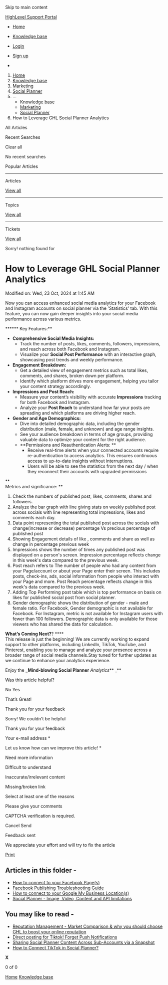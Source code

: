 Skip to main content

[ HighLevel Support Portal ](https://help.gohighlevel.com)

  * [ Home ](/support/home)
  * [ Knowledge base ](/support/solutions)

  * [Login](/support/login)
  * [Sign up](/support/signup)
  * 

  1. [Home](/support/home)
  2. [Knowledge base](/support/solutions)
  3. [Marketing](/support/solutions/48000449565)
  4. [Social Planner](/support/solutions/folders/48000684282)
  5. ... 
     * [Knowledge base](/support/solutions)
     * [Marketing](/support/solutions/48000449565)
     * [Social Planner](/support/solutions/folders/48000684282)
  6. How to Leverage GHL Social Planner Analytics

All  Articles 

Recent Searches

Clear all

No recent searches

Popular Articles

* * *

Articles

[View all](/support/search/solutions)

* * *

Topics

[View all](/support/search/topics)

* * *

Tickets

[View all](/support/search/tickets)

Sorry! nothing found for   

# How to Leverage GHL Social Planner Analytics

Modified on: Wed, 23 Oct, 2024 at 1:45 AM

Now you can access enhanced social media analytics for your Facebook and Instagram accounts on social planner via the 'Statistics' tab. With this feature, you can now gain deeper insights into your social media performance across various metrics.

******  Key Features:**

  * **Comprehensive Social Media Insights:**
    * Track the number of posts, likes, comments, followers, impressions, and reach across both Facebook and Instagram.
    * Visualize your **Social Post Performance** with an interactive graph, showcasing post trends and weekly performance.
  * **Engagement Breakdown:**
    * Get a detailed view of engagement metrics such as total likes, comments, and shares, broken down per platform.
    * Identify which platform drives more engagement, helping you tailor your content strategy accordingly.
  * **Impressions and Post Reach:**
    * Measure your content’s visibility with accurate **Impressions** tracking for both Facebook and Instagram.
    * Analyze your **Post Reach** to understand how far your posts are spreading and which platforms are driving higher reach.
  * **Gender and Age Demographics:**
    * Dive into detailed demographic data, including the gender distribution (male, female, and unknown) and age range insights.
    * See your audience breakdown in terms of age groups, providing valuable data to optimize your content for the right audience.
    * **Permissions and Reauthentication Alerts:  **
      * Receive real-time alerts when your connected accounts require re-authentication to access analytics. This ensures continuous access to up-to-date insights without interruptions.
      * Users will be able to see the statistics from the next day / when they reconnect their accounts with upgraded permissions

**  
  Metrics and significance: **

  1. Check the numbers of published post, likes, comments, shares and followers.
  2. Analyze the bar graph with line giving stats on weekly published post across socials with line representing total impressions, likes and comments each day.
  3. Data point representing the total published post across the socials with change(increase or decrease) percentage Vs precious percentage of published post
  4. Showing Engagement details of like , comments and share as well as change in percentage previous week
  5. Impressions shows the number of times any published post was displayed on a person's screen. Impression percentage reflects change in this week's data compared to the previous week.
  6. Post reach refers to The number of people who had any content from your Page/account or about your Page enter their screen. This includes posts, check-ins, ads, social information from people who interact with your Page and more. Post Reach percentage reflects change in this week's data compared to the previous week.
  7. Adding Top Performing post table which is top performance on basis on likes for published social post from social planner.
  8. Gender demographic shows the distribution of gender - male and female ratio. For Facebook, Gender demographic is not available for Facebook. For Instagram, metric is not available for Instagram users with fewer than 100 followers. Demographic data is only available for those viewers who has shared the data for calculation.

**What’s Coming Next?**?  ****  
This release is just the beginning! We are currently working to expand support to other platforms, including LinkedIn, TikTok, YouTube, and Pinterest, enabling you to manage and analyze your presence across a broader range of social media channels.Stay tuned for further updates as we continue to enhance your analytics experience.

Enjoy the **_Mind-blowing Social Planner** _Analytics_**  _**

Was this article helpful?

No  Yes 

That’s Great!

Thank you for your feedback

Sorry! We couldn't be helpful

Thank you for your feedback

Your e-mail address *

Let us know how can we improve this article! *

Need more information 

Difficult to understand 

Inaccurate/irrelevant content 

Missing/broken link 

Select at least one of the reasons 

Please give your comments 

CAPTCHA verification is required. 

Cancel  Send 

Feedback sent

We appreciate your effort and will try to fix the article

[Print](javascript:print\(\))

## Articles in this folder -

  * [How to connect to your Facebook Page(s)](/support/solutions/articles/48001210327-how-to-connect-to-your-facebook-page-s-)
  * [Facebook Publishing Troubleshooting Guide](/support/solutions/articles/48001210328-facebook-publishing-troubleshooting-guide)
  * [How to connect to your Google My Business Location(s)](/support/solutions/articles/48001210325-how-to-connect-to-your-google-my-business-location-s-)
  * [Social Planner - Image, Video, Content and API limitations](/support/solutions/articles/48001210585-social-planner-image-video-content-and-api-limitations)

## You may like to read -

  * [Reputation Management - Market Comparison & why you should choose GHL to boost your online reputation](/support/solutions/articles/155000003397-reputation-management-market-comparison-why-you-should-choose-ghl-to-boost-your-online-reputation)
  * [Direct posting for Tiktok! Forget Push Notifications](/support/solutions/articles/155000001554-direct-posting-for-tiktok-forget-push-notifications)
  * [Sharing Social Planner Content Across Sub-Accounts via a Snapshot](/support/solutions/articles/48001223768-sharing-social-planner-content-across-sub-accounts-via-a-snapshot)
  * [How to Connect TikTok in Social Planner?](/support/solutions/articles/48001227317-how-to-connect-tiktok-in-social-planner-)

**X**

0 of 0 []()

[Home](/support/home) [Knowledge base](/support/solutions)
